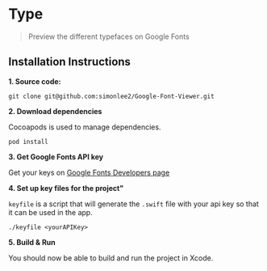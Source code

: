 # Type

> Preview the different typefaces on Google Fonts

## Installation Instructions
**1. Source code:**

`git clone git@github.com:simonlee2/Google-Font-Viewer.git`

**2. Download dependencies**

Cocoapods is used to manage dependencies.

`pod install`

**3. Get Google Fonts API key**

Get your keys on [Google Fonts Developers page](https://developers.google.com/fonts/docs/developer_api#identifying_your_application_to_google)

**4. Set up key files for the project"**

`keyfile` is a script that will generate the `.swift` file with your api key so that it can be used in the app.

```
./keyfile <yourAPIKey>
```

**5. Build & Run**

You should now be able to build and run the project in Xcode.
